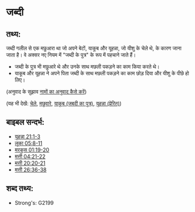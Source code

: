 # जब्दी #

## तथ्य: ##

जब्दी गलील से एक मछुआरा था जो अपने बेटों, याकूब और यूहन्ना, जो यीशु के चेले थे, के कारण जाना जाता है। वे अक्सर नए नियम में "जब्दी के पुत्र" के रूप में पहचाने जाते हैं।

* जब्दी के पुत्र भी मछुआरे थे और उनके साथ मछली पकड़ने का काम किया करते थे।
* याकूब और यूहन्ना ने अपने पिता जब्दी के साथ मछली पकड़ने का काम छोड़ दिया और यीशु के पीछे हो लिए।

(अनुवाद के सुझाव [नामों का अनुवाद कैसे करें](rc://en/ta/man/translate/translate-names))

(यह भी देखें: [चेले](../kt/disciple.md), [मछुवारे](../other/fisherman.md), [याकूब (जबदी का पुत्र)](../names/jamessonofzebedee.md), [यूहन्ना (प्रेरित)](../names/johntheapostle.md))

## बाइबल सन्दर्भ: ##

* [यूहन्ना 21:1-3](rc://en/tn/help/jhn/21/01)
* [लूका 05:8-11](rc://en/tn/help/luk/05/08)
* [मरकुस 01:19-20](rc://en/tn/help/mrk/01/19)
* [मत्ती 04:21-22](rc://en/tn/help/mat/04/21)
* [मत्ती 20:20-21](rc://en/tn/help/mat/20/20)
* [मत्ती 26:36-38](rc://en/tn/help/mat/26/36)

## शब्द तथ्य: ##

* Strong's: G2199
